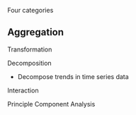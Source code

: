 Four categories

## Aggregation


Transformation

Decomposition
- Decompose trends in time series data

Interaction

Principle Component Analysis